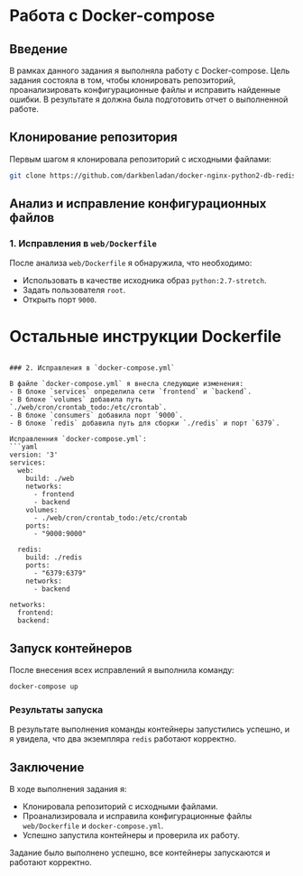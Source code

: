 # Работа с Docker-compose

## Введение

В рамках данного задания я выполняла работу с Docker-compose. Цель задания состояла в том, чтобы клонировать репозиторий, проанализировать конфигурационные файлы и исправить найденные ошибки. В результате я должна была подготовить отчет о выполненной работе.

## Клонирование репозитория

Первым шагом я клонировала репозиторий с исходными файлами:
```bash
git clone https://github.com/darkbenladan/docker-nginx-python2-db-redis-homework
```

## Анализ и исправление конфигурационных файлов

### 1. Исправления в `web/Dockerfile`

После анализа `web/Dockerfile` я обнаружила, что необходимо:
- Использовать в качестве исходника образ `python:2.7-stretch`.
- Задать пользователя `root`.
- Открыть порт `9000`.

# Остальные инструкции Dockerfile
```

### 2. Исправления в `docker-compose.yml`

В файле `docker-compose.yml` я внесла следующие изменения:
- В блоке `services` определила сети `frontend` и `backend`.
- В блоке `volumes` добавила путь `./web/cron/crontab_todo:/etc/crontab`.
- В блоке `consumers` добавила порт `9000`.
- В блоке `redis` добавила путь для сборки `./redis` и порт `6379`.

Исправленния `docker-compose.yml`:
```yaml
version: '3'
services:
  web:
    build: ./web
    networks:
      - frontend
      - backend
    volumes:
      - ./web/cron/crontab_todo:/etc/crontab
    ports:
      - "9000:9000"

  redis:
    build: ./redis
    ports:
      - "6379:6379"
    networks:
      - backend

networks:
  frontend:
  backend:
```

## Запуск контейнеров

После внесения всех исправлений я выполнила команду:
```bash
docker-compose up
```

### Результаты запуска

В результате выполнения команды контейнеры запустились успешно, и я увидела, что два экземпляра `redis` работают корректно.

## Заключение

В ходе выполнения задания я:
- Клонировала репозиторий с исходными файлами.
- Проанализировала и исправила конфигурационные файлы `web/Dockerfile` и `docker-compose.yml`.
- Успешно запустила контейнеры и проверила их работу.

Задание было выполнено успешно, все контейнеры запускаются и работают корректно.
